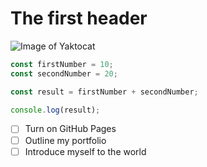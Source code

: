 # The first header

![Image of Yaktocat](https://octodex.github.com/images/yaktocat.png)

``` typescript
const firstNumber = 10;
const secondNumber = 20;

const result = firstNumber + secondNumber;

console.log(result);
```

- [ ] Turn on GitHub Pages
- [ ] Outline my portfolio
- [ ] Introduce myself to the world
